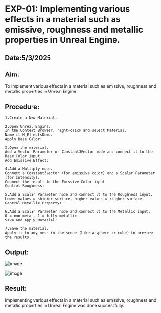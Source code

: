 # EXP-01: Implementing various effects in a material such as emissive, roughness and metallic properties in Unreal Engine.
## Date:5/3/2025
## Aim:
To implement various effects in a material such as emissive, roughness and metallic
properties in Unreal Engine.

## Procedure:
```
1.Create a New Material:

2.Open Unreal Engine.
In the Content Browser, right-click and select Material.
Name it M_EffectsDemo.
Apply Base Color:

3.Open the material.
Add a Vector Parameter or Constant3Vector node and connect it to the Base Color input.
Add Emissive Effect:

4.Add a Multiply node.
Connect a Constant3Vector (for emissive color) and a Scalar Parameter (for intensity).
Connect the result to the Emissive Color input.
Control Roughness:

5.Add a Scalar Parameter node and connect it to the Roughness input.
Lower values = shinier surface, higher values = rougher surface.
Control Metallic Property:

6.Add a Scalar Parameter node and connect it to the Metallic input.
0 = non-metal, 1 = fully metallic.
Save and Apply Material:

7.Save the material.
Apply it to any mesh in the scene (like a sphere or cube) to preview the results.
```

## Output:
![image](https://github.com/user-attachments/assets/f455b30a-331a-4d5f-ad92-46f3e75b57f2)

![image](https://github.com/user-attachments/assets/fb8cf2b0-36e3-4806-8e5f-78eff24bbab2)




## Result:
Implementing various effects in a material such as emissive, roughness and metallic properties in Unreal Engine was done successfully.
